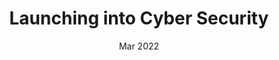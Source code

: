 ---
title: Launching into Cyber Security
subtitle: 
layout: default
modal-id: 7
date: Mar 2022
img: roundicons.png
thumbnail: roundicons-thumbnail.png
alt: image-alt
project-date: Mar 2022
client: Dr Stelios Sotiriadis
category: Module 1
description: Launching into Cyber Security

---